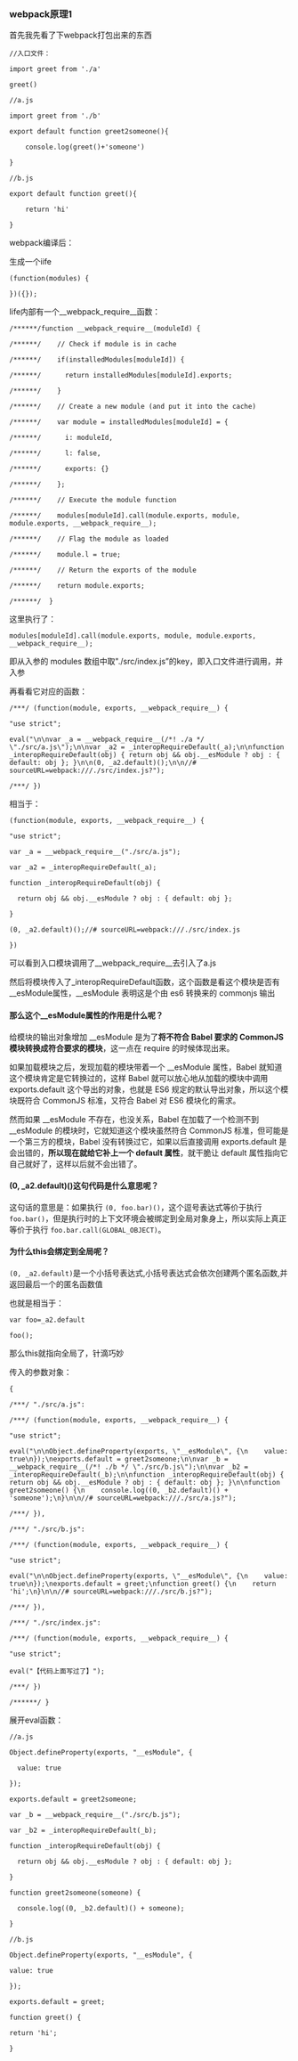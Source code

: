 ### webpack原理1

首先我先看了下webpack打包出来的东西


```
//入口文件：

import greet from './a'

greet()

//a.js

import greet from './b'

export default function greet2someone(){

    console.log(greet()+'someone')

}

//b.js

export default function greet(){

    return 'hi'

}
```


webpack编译后：

生成一个iife


```
(function(modules) {

})({});
```


Iife内部有一个__webpack_require__函数：


```
/******/function __webpack_require__(moduleId) {

/******/    // Check if module is in cache

/******/    if(installedModules[moduleId]) {

/******/      return installedModules[moduleId].exports;

/******/    }

/******/    // Create a new module (and put it into the cache)

/******/    var module = installedModules[moduleId] = {

/******/      i: moduleId,

/******/      l: false,

/******/      exports: {}

/******/    };

/******/    // Execute the module function

/******/    modules[moduleId].call(module.exports, module, module.exports, __webpack_require__);

/******/    // Flag the module as loaded

/******/    module.l = true;

/******/    // Return the exports of the module

/******/    return module.exports;

/******/  }
```


这里执行了：


```
modules[moduleId].call(module.exports, module, module.exports, __webpack_require__);
```


即从入参的 modules 数组中取"./src/index.js”的key，即入口文件进行调用，并入参

再看看它对应的函数：


```
/***/ (function(module, exports, __webpack_require__) {

"use strict";

eval("\n\nvar _a = __webpack_require__(/*! ./a */ \"./src/a.js\");\n\nvar _a2 = _interopRequireDefault(_a);\n\nfunction _interopRequireDefault(obj) { return obj && obj.__esModule ? obj : { default: obj }; }\n\n(0, _a2.default)();\n\n//# sourceURL=webpack:///./src/index.js?");

/***/ })
```


相当于：


```
(function(module, exports, __webpack_require__) {

"use strict";

var _a = __webpack_require__("./src/a.js");

var _a2 = _interopRequireDefault(_a);

function _interopRequireDefault(obj) { 

  return obj && obj.__esModule ? obj : { default: obj }; 

}

(0, _a2.default)();//# sourceURL=webpack:///./src/index.js

})
```


可以看到入口模块调用了__webpack_require__去引入了a.js

然后将模块传入了_interopRequireDefault函数，这个函数是看这个模块是否有__esModule属性，__esModule 表明这是个由 es6 转换来的 commonjs 输出



#### 那么这个__esModule属性的作用是什么呢？

给模块的输出对象增加 __esModule 是为了**将不符合 Babel 要求的 CommonJS 模块转换成符合要求的模块**，这一点在 require 的时候体现出来。

如果加载模块之后，发现加载的模块带着一个 __esModule 属性，Babel 就知道这个模块肯定是它转换过的，这样 Babel 就可以放心地从加载的模块中调用 exports.default 这个导出的对象，也就是 ES6 规定的默认导出对象，所以这个模块既符合 CommonJS 标准，又符合 Babel 对 ES6 模块化的需求。

然而如果 __esModule 不存在，也没关系，Babel 在加载了一个检测不到 __esModule 的模块时，它就知道这个模块虽然符合 CommonJS 标准，但可能是一个第三方的模块，Babel 没有转换过它，如果以后直接调用 exports.default 是会出错的，**所以现在就给它补上一个 default 属性**，就干脆让 default 属性指向它自己就好了，这样以后就不会出错了。



#### (0, _a2.default)()这句代码是什么意思呢？

这句话的意思是：如果执行 `(0, foo.bar)()`，这个逗号表达式等价于执行 `foo.bar()`，但是执行时的上下文环境会被绑定到全局对象身上，所以实际上真正等价于执行 `foo.bar.call(GLOBAL_OBJECT)`。



#### 为什么this会绑定到全局呢？

`(0, _a2.default)`是一个小括号表达式,小括号表达式会依次创建两个匿名函数,并返回最后一个的匿名函数值

也就是相当于：


```
var foo=_a2.default

foo();
```


那么this就指向全局了，针滴巧妙



传入的参数对象：


```
{

/***/ "./src/a.js":

/***/ (function(module, exports, __webpack_require__) {

"use strict";

eval("\n\nObject.defineProperty(exports, \"__esModule\", {\n    value: true\n});\nexports.default = greet2someone;\n\nvar _b = __webpack_require__(/*! ./b */ \"./src/b.js\");\n\nvar _b2 = _interopRequireDefault(_b);\n\nfunction _interopRequireDefault(obj) { return obj && obj.__esModule ? obj : { default: obj }; }\n\nfunction greet2someone() {\n    console.log((0, _b2.default)() + 'someone');\n}\n\n//# sourceURL=webpack:///./src/a.js?");

/***/ }),

/***/ "./src/b.js":

/***/ (function(module, exports, __webpack_require__) {

"use strict";

eval("\n\nObject.defineProperty(exports, \"__esModule\", {\n    value: true\n});\nexports.default = greet;\nfunction greet() {\n    return 'hi';\n}\n\n//# sourceURL=webpack:///./src/b.js?");

/***/ }),

/***/ "./src/index.js":

/***/ (function(module, exports, __webpack_require__) {

"use strict";

eval("【代码上面写过了】");

/***/ })

/******/ }
```


展开eval函数：


```
//a.js

Object.defineProperty(exports, "__esModule", {

  value: true

});

exports.default = greet2someone;

var _b = __webpack_require__("./src/b.js");

var _b2 = _interopRequireDefault(_b);

function _interopRequireDefault(obj) { 

  return obj && obj.__esModule ? obj : { default: obj }; 

}

function greet2someone(someone) {    

  console.log((0, _b2.default)() + someone);

}

//b.js

Object.defineProperty(exports, "__esModule", {

value: true

});

exports.default = greet;

function greet() {    

return 'hi';

}
```
